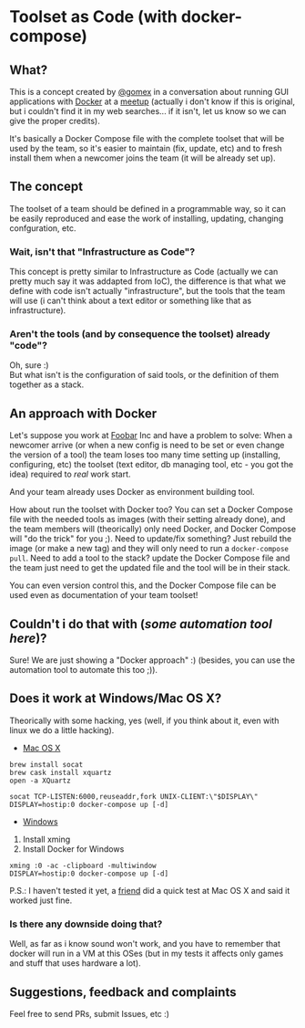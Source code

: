 # Toolset as Code (with docker-compose)


## What?
This is a concept created by [@gomex](https://github.com/gomex) in a conversation about running GUI applications with [Docker](https://www.docker.com) at a [meetup](https://www.docker.com/community/meetup-groups) (actually i don't know if this is original, but i couldn't find it in my web searches... if it isn't, let us know so we can give the proper credits).

It's basically a Docker Compose file with the complete toolset that will be used by the team, so it's easier to maintain (fix, update, etc) and to fresh install them when a newcomer joins the team (it will be already set up).

## The concept
The toolset of a team should be defined in a programmable way, so it can be easily reproduced and ease the work of installing, updating, changing confguration, etc.

### Wait, isn't that "Infrastructure as Code"?
This concept is pretty similar to Infrastructure as Code (actually we can pretty much say it was addapted from IoC), the difference is that what we define with code isn't actually "infrastructure", but the tools that the team will use (i can't think about a text editor or something like that as infrastructure).

### Aren't the tools (and by consequence the toolset) already "code"?
Oh, sure :)  
But what isn't is the configuration of said tools, or the definition of them together as a stack.

## An approach with Docker
Let's suppose you work at [Foobar](https://en.wikipedia.org/wiki/Foobar) Inc and have a problem to solve: When a newcomer arrive (or when a new config is need to be set or even change the version of a tool) the team loses too many time setting up (installing, configuring, etc) the toolset (text editor, db managing tool, etc - you got the idea) required to *real* work start.

And your team already uses Docker as environment building tool.

How about run the toolset with Docker too? You can set a Docker Compose file with the needed tools as images (with their setting already done), and the team members will (theorically) only need Docker, and Docker Compose will "do  the trick" for you ;). Need to update/fix something? Just rebuild the image (or make a new tag) and they will only need to run a `docker-compose pull`. Need to add a tool to the stack? update the Docker Compose file and the team just need to get the updated file and the tool will be in their stack.

You can even version control this, and the Docker Compose file can be used even as documentation of your team toolset!

## Couldn't i do that with (*some automation tool here*)?
Sure! We are just showing a "Docker approach" :) (besides, you can use the automation tool to automate this too ;)).

## Does it work at Windows/Mac OS X?
Theorically with some hacking, yes (well, if you think about it, even with linux we do a little hacking).
* [Mac OS X](https://github.com/docker/docker/issues/8710#issuecomment-71113263)  

```
brew install socat
brew cask install xquartz
open -a XQuartz

socat TCP-LISTEN:6000,reuseaddr,fork UNIX-CLIENT:\"$DISPLAY\"
DISPLAY=hostip:0 docker-compose up [-d]
```  
* [Windows](https://github.com/docker/docker/issues/8710#issuecomment-135109677)  

1) Install xming  
2) Install Docker for Windows

```
xming :0 -ac -clipboard -multiwindow
DISPLAY=hostip:0 docker-compose up [-d]
```

P.S.: I haven't tested it yet, a [friend](https://github.com/wsilva) did a quick test at Mac OS X and said it worked just fine.

### Is there any downside doing that?
Well, as far as i know sound won't work, and you have to remember that docker will run in a VM at this OSes (but in my tests it affects only games and stuff that uses hardware a lot).

## Suggestions, feedback and complaints
Feel free to send PRs, submit Issues, etc :)
